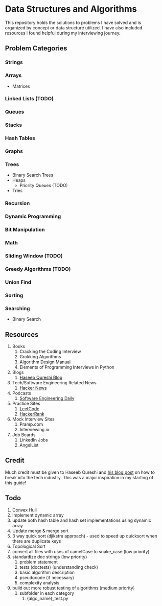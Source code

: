 # Data Structures and Algorithms
This repository holds the solutions to problems I have solved and is organized by concept or data structure utilized. I have also included resources I found helpful during my interviewing journey.

## Problem Categories

### Strings

### Arrays
- Matrices

### Linked Lists (TODO)

### Queues

### Stacks

### Hash Tables

### Graphs
### Trees
  - Binary Search Trees
  - Heaps
    - Priority Queues (TODO)
  - Tries

### Recursion

### Dynamic Programming

### Bit Manipulation

### Math

### Sliding Window (TODO)

### Greedy Algorithms (TODO)

### Union Find

### Sorting

### Searching
- Binary Search
  

## Resources
1. Books
   1. Cracking the Coding Interview
   2. Grokking Algorithms
   3. Algorithm Design Manual
   4. Elements of Programming Interviews in Python
2. Blogs
   1. [Haseeb Qureshi Blog](https://haseebq.com/)
3. Tech/Software Engineering Related News
   1. [Hacker News](https://news.ycombinator.com/)
4. Podcasts
   1. [Software Engineering Daily](https://softwareengineeringdaily.com/)
5. Practice Sites
   1. [LeetCode](https://leetcode.com/)
   2. [HackerRank](https://www.hackerrank.com/dashboard)
6. Mock Interview Sites
   1. Pramp.com
   2. Interviewing.io
7. Job Boards
   1. LinkedIn Jobs
   2. AngelList

## Credit
Much credit must be given to Haseeb Qureshi and [his blog post](https://haseebq.com/how-to-break-into-tech-job-hunting-and-interviews/) on how to break into the tech industry. This was a major inspiration in my starting of this guide!

## Todo
1. Convex Hull
2. implement dynamic array
3. update both hash table and hash set implementations using dynamic array
4. Update merge & merge sort
5. 3 way quick sort (djikstra approach) - used to speed up quicksort when there are duplicate keys
6. Topological Sort
7. convert all files with uses of camelCase to snake_case (low priority)
8. standardize doc strings (low priority)
   1. problem statement
   2. tests (doctests) (understanding check)
   3. basic algorithm description
   4. pseudocode (if necessary)
   5. complexity analysis
9. build out more robust testing of algorithms (medium priority)
   1. subfolder in each category
      1. {algo_name}_test.py